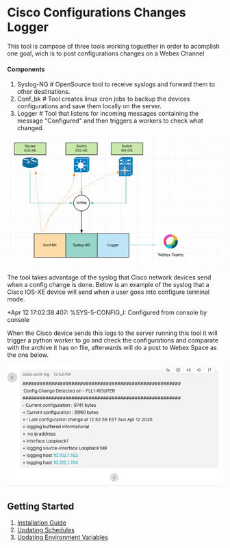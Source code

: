# Cisco Configurations Changes Logger

This tool is compose of three tools working toguether in order to acomplish one goal, wich is to post configurations changes on a Webex Channel

#### Components
  1. Syslog-NG # OpenSource tool to receive syslogs and forward them to other destinations.
  2. Conf_bk # Tool creates linux cron jobs to backup the devices configurations and save them locally on the server.
  3. Logger # Tool that listens for incoming messages containing the message "Configured" and then triggers a workers to check what changed.

![](docs/images/proccess_flow.jpg)


The tool takes advantage of the syslog that Cisco network devices send when a config change is done. Below is an example of the syslog that a Cisco IOS-XE device will send when a user goes into configure terminal mode.

*Apr 12 17:02:38.407: %SYS-5-CONFIG_I: Configured from console by console

When the Cisco device sends this logs to the server running this tool it will trigger a python worker to go and check the configurations and comparate with the archive it has on file, afterwards will do a post to Webex Space as the one below.

![](docs/images/webhook_post.png)

## Getting Started
  1. [Installation Guide](docs/installation.md)
  2. [Updating Schedules](docs/updating_schedules.md)
  3. [Updating Environment Variables](docs/updating_env_variables.md)